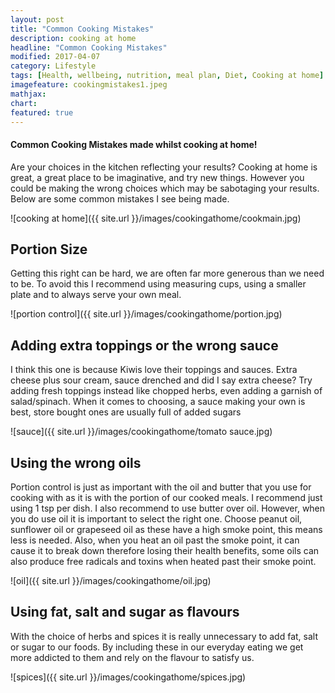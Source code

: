 ```yaml
---
layout: post
title: "Common Cooking Mistakes"
description: cooking at home
headline: "Common Cooking Mistakes"
modified: 2017-04-07
category: Lifestyle
tags: [Health, wellbeing, nutrition, meal plan, Diet, Cooking at home]
imagefeature: cookingmistakes1.jpeg
mathjax: 
chart:
featured: true
---
```


<style>



</style>

#### Common Cooking Mistakes made whilst cooking at home!
 
Are your choices in the kitchen reflecting your results?
Cooking at home is great, a great place to be imaginative, and try new things. However you could be making the wrong choices which may be sabotaging  your results.
Below are some common mistakes I see being made.

![cooking at home]({{ site.url }}/images/cookingathome/cookmain.jpg) 



## Portion Size

Getting this right can be hard, we are often far more generous than we need to be. To avoid this I recommend using measuring cups, using a smaller plate and to always serve your own meal.

![portion control]({{ site.url }}/images/cookingathome/portion.jpg) 

## Adding extra toppings or the wrong sauce

I think this one is because Kiwis love their toppings and sauces. Extra cheese plus sour cream, sauce drenched and did I say extra cheese? Try adding fresh toppings instead like chopped herbs, even adding a garnish of salad/spinach. When it comes to choosing, a sauce making your own is best, store bought ones are usually full of added sugars 

![sauce]({{ site.url }}/images/cookingathome/tomato sauce.jpg) 


## Using the wrong oils

Portion control is just as important with the oil and butter that you use for cooking with as it is with the portion of our cooked meals. I recommend just using 1 tsp per dish.
I also recommend to use butter over oil. However, when you do use oil it is important to select the right one.
Choose peanut oil, sunflower oil or grapeseed oil as these have a high smoke point, this means less is needed. Also, when you heat an oil past the smoke point, it can cause it to break down therefore losing their health benefits, some oils can also produce free radicals and toxins when heated past their smoke point.

![oil]({{ site.url }}/images/cookingathome/oil.jpg)


## Using fat, salt and sugar as flavours

With the choice of herbs and spices it is really unnecessary to add fat, salt or sugar to our foods.
By including these in our everyday eating we get more addicted to them and rely on the flavour to satisfy us. 
 
 ![spices]({{ site.url }}/images/cookingathome/spices.jpg)






